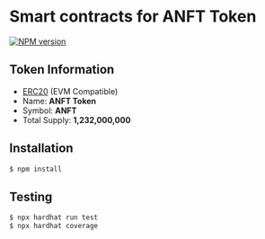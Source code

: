 # Smart contracts for ANFT Token

[![NPM version][npm-image]][npm-url]

## Token Information

- [ERC20](https://github.com/ethereum/EIPs/blob/master/EIPS/eip-20.md) (EVM Compatible)
- Name: **ANFT Token**
- Symbol: **ANFT**
- Total Supply: **1,232,000,000**

## Installation

```bash
$ npm install
```

## Testing

```bash
$ npx hardhat run test
$ npx hardhat coverage
```


[npm-image]: https://badge.fury.io/js/%40metahero%2Fcontracts.svg
[npm-url]: https://npmjs.org/package/@metahero/contracts
